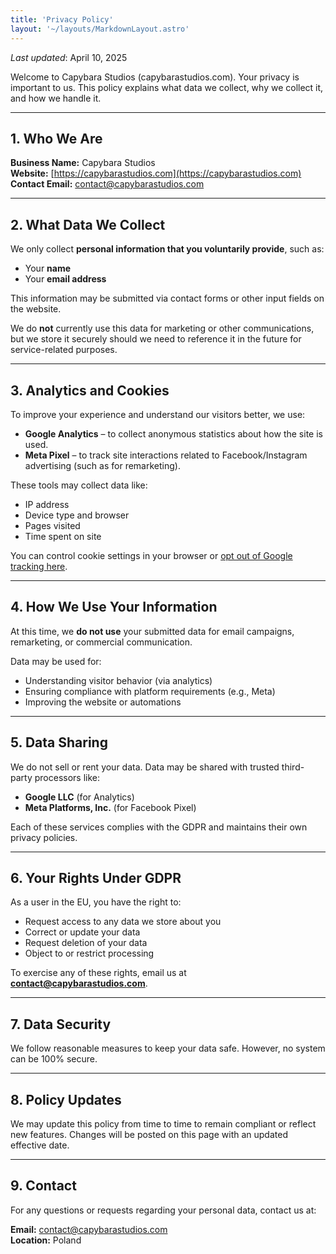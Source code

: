 ```yaml
---
title: 'Privacy Policy'
layout: '~/layouts/MarkdownLayout.astro'
---
```


_Last updated_: April 10, 2025

Welcome to Capybara Studios (capybarastudios.com). Your privacy is important to us. This policy explains what data we collect, why we collect it, and how we handle it.

---

## 1. Who We Are

**Business Name:** Capybara Studios  
**Website:** [https://capybarastudios.com](https://capybarastudios.com)  
**Contact Email:** contact@capybarastudios.com

---

## 2. What Data We Collect

We only collect **personal information that you voluntarily provide**, such as:

- Your **name**
- Your **email address**

This information may be submitted via contact forms or other input fields on the website.

We do **not** currently use this data for marketing or other communications, but we store it securely should we need to reference it in the future for service-related purposes.

---

## 3. Analytics and Cookies

To improve your experience and understand our visitors better, we use:

- **Google Analytics** – to collect anonymous statistics about how the site is used.
- **Meta Pixel** – to track site interactions related to Facebook/Instagram advertising (such as for remarketing).

These tools may collect data like:

- IP address  
- Device type and browser  
- Pages visited  
- Time spent on site

You can control cookie settings in your browser or [opt out of Google tracking here](https://tools.google.com/dlpage/gaoptout).

---

## 4. How We Use Your Information

At this time, we **do not use** your submitted data for email campaigns, remarketing, or commercial communication.

Data may be used for:

- Understanding visitor behavior (via analytics)  
- Ensuring compliance with platform requirements (e.g., Meta)  
- Improving the website or automations

---

## 5. Data Sharing

We do not sell or rent your data. Data may be shared with trusted third-party processors like:

- **Google LLC** (for Analytics)  
- **Meta Platforms, Inc.** (for Facebook Pixel)

Each of these services complies with the GDPR and maintains their own privacy policies.

---

## 6. Your Rights Under GDPR

As a user in the EU, you have the right to:

- Request access to any data we store about you  
- Correct or update your data  
- Request deletion of your data  
- Object to or restrict processing

To exercise any of these rights, email us at **contact@capybarastudios.com**.

---

## 7. Data Security

We follow reasonable measures to keep your data safe. However, no system can be 100% secure.

---

## 8. Policy Updates

We may update this policy from time to time to remain compliant or reflect new features. Changes will be posted on this page with an updated effective date.

---

## 9. Contact

For any questions or requests regarding your personal data, contact us at:

**Email:** contact@capybarastudios.com  
**Location:** Poland